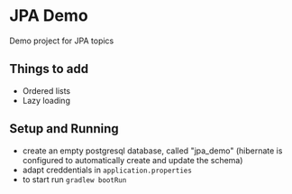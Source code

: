 # JPA Demo
Demo project for JPA topics

## Things to add

- Ordered lists
- Lazy loading

## Setup and Running

- create an empty postgresql database, called "jpa_demo" (hibernate is configured to automatically create and update the schema)
- adapt creddentials in `application.properties`
- to start run `gradlew bootRun`
